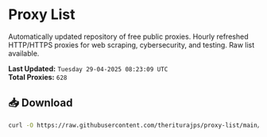 # Proxy List

Automatically updated repository of free public proxies. Hourly refreshed HTTP/HTTPS proxies for web scraping, cybersecurity, and testing. Raw list available.

**Last Updated:** `Tuesday 29-04-2025 08:23:09 UTC`  
**Total Proxies:** `628`

## 📥 Download
```bash
curl -O https://raw.githubusercontent.com/theriturajps/proxy-list/main/proxies.txt
